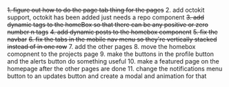 ~~1. figure out how to do the page tab thing for the pages~~
2. add octokit support, octokit has been added just needs a repo component
~~3. add dynamic tags to the homeBox so that there can be any positive or zero number n tags~~
~~4. add dynamic posts to the homebox component~~
~~5. fix the navbar~~
~~6. fix the tabs in the mobile nav menu so they're vertically stacked instead of in one row~~
7. add the other pages
8. move the homebox comopnent to the projects page
9. make the buttons in the profile button and the alerts button do something useful
10. make a featured page on the homepage after the other pages are done
11. change the notifications menu button to an updates button and create a modal and animation for that